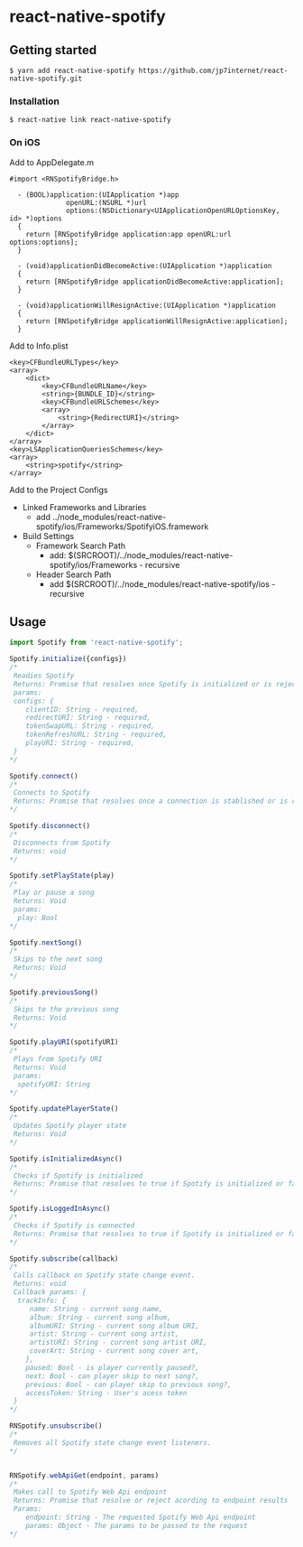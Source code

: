 
# react-native-spotify

## Getting started

`$ yarn add react-native-spotify https://github.com/jp7internet/react-native-spotify.git`

### Installation
`$ react-native link react-native-spotify`

### On iOS
Add to AppDelegate.m

```
#import <RNSpotifyBridge.h>

  - (BOOL)application:(UIApplication *)app
              openURL:(NSURL *)url
              options:(NSDictionary<UIApplicationOpenURLOptionsKey, id> *)options
  {
    return [RNSpotifyBridge application:app openURL:url options:options];
  }

  - (void)applicationDidBecomeActive:(UIApplication *)application
  {
    return [RNSpotifyBridge applicationDidBecomeActive:application];
  }

  - (void)applicationWillResignActive:(UIApplication *)application
  {
    return [RNSpotifyBridge applicationWillResignActive:application];
  }
```

Add to Info.plist

```
<key>CFBundleURLTypes</key>
<array>
	<dict>
		<key>CFBundleURLName</key>
		<string>{BUNDLE_ID}</string>
		<key>CFBundleURLSchemes</key>
		<array>
			<string>{RedirectURI}</string>
		</array>
	</dict>
</array>
<key>LSApplicationQueriesSchemes</key>
<array>
	<string>spotify</string>
</array>
```

Add to the Project Configs

- Linked Frameworks and Libraries
	- add ../node_modules/react-native-spotify/ios/Frameworks/SpotifyiOS.framework
- Build Settings
	- Framework Search Path
		- add: $(SRCROOT)/../node_modules/react-native-spotify/ios/Frameworks - recursive
	- Header Search Path
		- add $(SRCROOT)/../node_modules/react-native-spotify/ios - recursive

## Usage
```javascript
import Spotify from 'react-native-spotify';

Spotify.initialize({configs})
/*
 Readies Spotify
 Returns: Promise that resolves once Spotify is initialized or is rejected if there's an error
 params:
 configs: {
	clientID: String - required,
	redirectURI: String - required,
	tokenSwapURL: String - required,
	tokenRefreshURL: String - required,
	playURI: String - required,
 }
*/

Spotify.connect()
/*
 Connects to Spotify
 Returns: Promise that resolves once a connection is stablished or is rejected if there's an error
*/

Spotify.disconnect()
/*
 Disconnects from Spotify
 Returns: void
*/

Spotify.setPlayState(play)
/*
 Play or pause a song
 Returns: Void
 params:
  play: Bool
*/

Spotify.nextSong()
/*
 Skips to the next song
 Returns: Void
*/

Spotify.previousSong()
/*
 Skips to the previous song
 Returns: Void
*/

Spotify.playURI(spotifyURI)
/*
 Plays from Spotify URI
 Returns: Void
 params:
  spotifyURI: String
*/

Spotify.updatePlayerState()
/*
 Updates Spotify player state
 Returns: Void
*/

Spotify.isInitializedAsync()
/*
 Checks if Spotify is initialized
 Returns: Promise that resolves to true if Spotify is initialized or false if it's not
*/

Spotify.isLoggedInAsync()
/*
 Checks if Spotify is connected
 Returns: Promise that resolves to true if Spotify is initialized or false if it's not
*/

Spotify.subscribe(callback)
/*
 Calls callback on Spotify state change event.
 Returns: void
 Callback params: {
  trackInfo: {
	 name: String - current song name,
	 album: String - current song album,
	 albumURI: String - current song album URI,
	 artist: String - current song artist,
	 artistURI: String - current song artist URI,
	 coverArt: String - current song cover art,
	},
	paused: Bool - is player currently paused?,
	next: Bool - can player skip to next song?,
	previous: Bool - can player skip to previous song?,
	accessToken: String - User's acess token
 }
*/

RNSpotify.unsubscribe()
/*
 Removes all Spotify state change event listeners.
*/


RNSpotify.webApiGet(endpoint, params)
/*
 Makes call to Spotify Web Api endpoint
 Returns: Promise that resolve or reject acording to endpoint results
 Params:
	endpoint: String - The requested Spotify Web Api endpoint
	params: Object - The params to be passed to the request
*/


```
